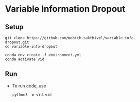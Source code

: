 # Variable Information Dropout

## Setup

```
git clone https://github.com/mohith-sakthivel/variable-info-dropout.git
cd variable-info-dropout

conda env create -f environment.yml
conda activate vid
```

## Run
* To run code, use
    ```
    python3 -m vid.vid
    ```
